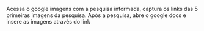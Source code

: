 Acessa o google imagens com a pesquisa informada, captura os links das 5 primeiras imagens da pesquisa.
Após a pesquisa, abre o google docs e insere as imagens através do link
